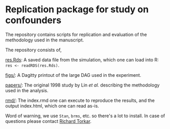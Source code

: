 # Replication package for study on confounders

The repository contains scripts for replication and evaluation of the methodology used in the manuscript.

The repository consists of,

[res.Rds](https://github.com/torkar/confounders/blob/main/res.Rds): A saved data file from the simulation, which one can load into R: `res <- readRDS(res.Rds)`.

[figs/](https://github.com/torkar/confounders/tree/main/figs): A Dagitty printout of the large DAG used in the experiment.

[papers/](https://github.com/torkar/confounders/tree/main/papers): The original 1998 study by Lin *et al.* describing the methodology used in the analysis.

[rmd/](https://github.com/torkar/confounders/tree/main/rmd): The index.rmd one can execute to reproduce the results, and the output index.html, which one can read as-is.

Word of warning, we use `Stan`, `brms`, etc. so there's a lot to install. In case of questions please contact [Richard Torkar](mailto:torkarr@chalmers.se?subject=[GitHub]%20Feature%20Selection).
